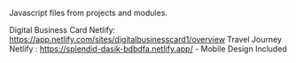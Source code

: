 Javascript files from projects and modules.

Digital Business Card Netlify: https://app.netlify.com/sites/digitalbusinesscard1/overview
Travel Journey Netlify : https://splendid-dasik-bdbdfa.netlify.app/ - Mobile Design Included
